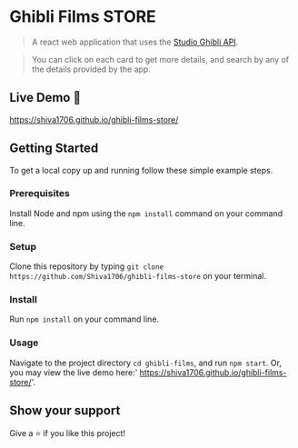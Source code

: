 
# Ghibli Films STORE

> A react web application that uses the [Studio Ghibli API](https://ghibliapi.herokuapp.com/#).

> You can click on each card to get more details, and search by any of the details provided by the app.

## Live Demo 🚀
https://shiva1706.github.io/ghibli-films-store/

## Getting Started

To get a local copy up and running follow these simple example steps.

### Prerequisites
Install Node and npm using the `npm install` command on your command line.

### Setup
Clone this repository by typing `git clone https://github.com/Shiva1706/ghibli-films-store` on your terminal.

### Install
Run `npm install` on your command line.

### Usage
Navigate to the project directory `cd ghibli-films`, and run `npm start`. Or, you may view the live demo here:' https://shiva1706.github.io/ghibli-films-store/'.

## Show your support

Give a ⭐️ if you like this project!
